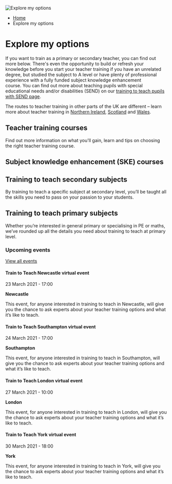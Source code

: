 <img alt="Explore my options" src="https://getintoteaching.education.gov.uk/sites/default/files/hero\_banner/DEF\_ARK\_Maths%203-9\_1213cr.png"></img>

*   [Home](/)
*   Explore my options

Explore my options
==================

If you want to train as a primary or secondary teacher, you can find out more below. There's even the opportunity to build or refresh your knowledge before you start your teacher training if you have an unrelated degree, but studied the subject to A level or have plenty of professional experience with a fully funded subject knowledge enhancement course. You can find out more about teaching pupils with special educational needs and/or disabilities (SEND) on our [training to teach pupils with SEND page](https://getintoteaching.education.gov.uk/explore-my-options/training-to-teach-pupils-with-send).

The routes to teacher training in other parts of the UK are different – learn more about teacher training in [Northern Ireland](https://www.education-ni.gov.uk/articles/initial-teacher-education-courses-northern-ireland), [Scotland](https://teachinscotland.scot/) and [Wales](https://www.discoverteaching.wales/routes-into-teaching/).

[](/explore-my-options/postgraduate-teacher-training-courses)

Teacher training courses
------------------------

Find out more information on what you'll gain, learn and tips on choosing the right teacher training course.

[](/explore-my-options/teacher-training-routes/subject-knowledge-enhancement-ske-courses)

Subject knowledge enhancement (SKE) courses
-------------------------------------------

[](/explore-my-options/training-to-teach-secondary-subjects)

Training to teach secondary subjects
------------------------------------

By training to teach a specific subject at secondary level, you’ll be taught all the skills you need to pass on your passion to your students.

[](/explore-my-options/training-to-teach-primary-subjects)

Training to teach primary subjects
----------------------------------

Whether you’re interested in general primary or specialising in PE or maths, we’ve rounded up all the details you need about training to teach at primary level.

### Upcoming events

[View all events](/teaching-events)

[](/teaching-events/train-to-teach-events/train-to-teach-newcastle-virtual-event-230321)

#### Train to Teach Newcastle virtual event

23 March 2021 - 17:00

**Newcastle**

This event, for anyone interested in training to teach in Newcastle, will give you the chance to ask experts about your teacher training options and what it’s like to teach.

[](/teaching-events/train-to-teach-events/train-to-teach-southampton-virtual-event-240321)

#### Train to Teach Southampton virtual event

24 March 2021 - 17:00

**Southampton**

This event, for anyone interested in training to teach in Southampton, will give you the chance to ask experts about your teacher training options and what it’s like to teach.

[](/teaching-events/train-to-teach-events/train-to-teach-london-virtual-event-270321)

#### Train to Teach London virtual event

27 March 2021 - 10:00

**London**

This event, for anyone interested in training to teach in London, will give you the chance to ask experts about your teacher training options and what it’s like to teach.

[](/teaching-events/train-to-teach-events/train-to-teach-york-virtual-event-300321)

#### Train to Teach York virtual event

30 March 2021 - 18:00

**York**

This event, for anyone interested in training to teach in York, will give you the chance to ask experts about your teacher training options and what it’s like to teach.